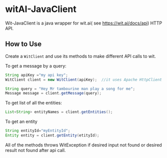 witAI-JavaClient
================

Wit-JavaClient is a java wrapper for wit.ai( see https://wit.ai/docs/api) HTTP API.

How to Use
----------

Create a ```WitClient``` and use its methods to make different API calls to wit.

To get a message by a query:

```java
String apiKey ="my api key";
WitClient client = new WitClient(apiKey);  //it uses Apache HttpClient under the hood

String query = "Hey Mr tambourine man play a song for me";
Message message = client.getMessage(query);
```

To get list of all the entities:

```java
List<String> entityNames = client.getEntities();
```

To get an entity

```java
String entityId="myEntityId";
Entity entity = client.getEntity(etityId);
```



All of the methods throws WitException if desired input not found or desired result not found after api call.
